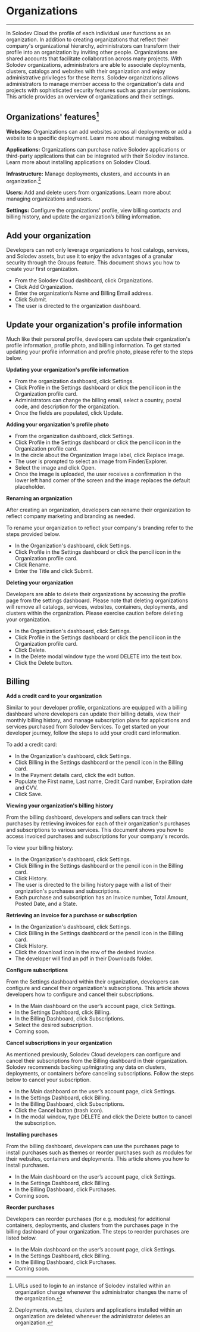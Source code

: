 
# Organizations

---

In Solodev Cloud the profile of each individual user functions as an organization. In addition to creating organizations that reflect their company's organizational hierarchy, administrators can transform their profile into an organization by inviting other people. Organizations are shared accounts that facilitate collaboration across many projects. With Solodev organizations, administrators are able to associate deployments, clusters, catalogs and websites with their organization and enjoy administrative privileges for these items. Solodev organizations allows administrators to manage member access to the organization's data and projects with sophisticated security features such as granular permissions. This article provides an overview of organizations and their settings. 

## Organizations' features[^1]

**Websites:** Organizations can add websites across all deployments or add a website to a specific deployment. Learn more about managing websites. 

**Applications:** Organizations can purchase native Solodev applications or third-party applications that can be integrated with their Solodev instance. Learn more about installing applications on Solodev Cloud. 

**Infrastructure:** Manage deployments, clusters, and accounts in an organization.[^2]
 
**Users:** Add and delete users from organizations. Learn more about managing organizations and users. 

**Settings:** Configure the organizations’ profile, view billing contacts and billing history, and update the organization’s billing information. 

[^1]: URLs used to login to an instance of Solodev installed within an organization change whenever the administrator changes the name of the organization.
[^2]: Deployments, websites, clusters and applications installed within an organization are deleted whenever the administrator deletes an organization. 

## Add your organization

Developers can not only leverage organizations to host catalogs, services, and Solodev assets, but use it to enjoy the advantages of a granular security through the Groups feature.  This document shows you how to create your first organization. 

- From the Solodev Cloud dashboard, click Organizations.
- Click Add Organization.
- Enter the organization’s Name and Billing Email address. 
- Click Submit.
- The user is directed to the organization dashboard.

## Update your organization's profile information

Much like their personal profile, developers can update their organization's profile information, profile photo, and billing information. To get started updating your profile information and profile photo, please refer to the steps below. 

 

**Updating your organization's profile information**

- From the organization dashboard, click Settings. 
- Click Profile in the Settings dashboard or click the pencil icon in the Organization profile card.
- Administrators can change the billing email, select a country, postal code, and description for the organization. 
- Once the fields are populated, click Update.

 

**Adding your organization's profile photo**

- From the organization dashboard, click Settings.
- Click Profile in the Settings dashboard or click the pencil icon in the Organization profile card.
- In the circle about the Organization Image label, click Replace image.
- The user is prompted to select an image from Finder/Explorer.
- Select the image and click Open.
- Once the image is uploaded, the user receives a confirmation in the lower left hand corner of the screen and the image replaces the default placeholder.

**Renaming an organization**

After creating an organization, developers can rename their organization to reflect company marketing and branding as needed.

To rename your organization to reflect your company's branding refer to the steps provided below.  

- In the Organization's dashboard, click Settings. 
- Click Profile in the Settings dashboard or click the pencil icon in the Organization profile card.
- Click Rename.
- Enter the Title and click Submit. 

**Deleting your organization**

Developers are able to delete their organizations by accessing the profile page from the settings dashboard. Please note that deleting organizations will remove all catalogs, services, websites, containers, deployments, and clusters within the organization. Please exercise caution before deleting your organization. 

- In the Organization's dashboard, click Settings. 
- Click Profile in the Settings dashboard or click the pencil icon in the Organization profile card.
- Click Delete.
- In the Delete modal window type the word DELETE into the text box. 
- Click the Delete button. 

## Billing

**Add a credit card to your organization**

Similar to your developer profile, organizations are equipped with a billing dashboard where developers can update their billing details, view their monthly billing history, and manage subscription plans for applications and services purchased from Solodev Services. To get started on your developer journey, follow the steps to add your credit card information. 

To add a credit card: 

- In the Organization's dashboard, click Settings. 
- Click Billing in the Settings dashboard or the pencil icon in the Billing card. 
- In the Payment details card, click the edit button.
- Populate the First name, Last name, Credit Card number, Expiration date and CVV. 
- Click Save. 

**Viewing your organization's billing history**

From the billing dashboard, developers and sellers can track their purchases by retrieving invoices for each of their organization's purchases and subscriptions to various services. This document shows you how to access invoiced purchases and subscriptions for your company's records. 

To view your billing history:

- In the Organization's dashboard, click Settings. 
- Click Billing in the Settings dashboard or the pencil icon in the Billing card. 
- Click History.
- The user is directed to the billing history page with a list of their orgnization's purchases and subscriptions. 
- Each purchase and subscription has an Invoice number, Total Amount, Posted Date, and a State. 

**Retrieving an invoice for a purchase or subscription**

- In the Organization's dashboard, click Settings. 
- Click Billing in the Settings dashboard or the pencil icon in the Billing card. 
- Click History.
- Click the download icon in the row of the desired invoice. 
- The developer will find an pdf in their Downloads folder. 

**Configure subscriptions**

From the Settings dashboard within their organization, developers can configure and cancel their organization's subscriptions. This article shows developers how to configure and cancel their subscriptions. 

- In the Main dashboard on the user’s account page, click Settings.
- In the Settings Dashboard, click Billing.
- In the Billing Dashboard, click Subscriptions.
- Select the desired subscription.
- Coming soon.

**Cancel subscriptions in your organization** 

As mentioned previously, Solodev Cloud developers can configure and cancel their subscriptions from the Billing dashboard in their organization. Solodev recommends backing up/migrating any data on clusters, deployments, or containers before canceling subscriptions. Follow the steps below to cancel your subscription. 

- In the Main dashboard on the user’s account page, click Settings.
- In the Settings Dashboard, click Billing.
- In the Billing Dashboard, click Subscriptions.
- Click the Cancel button (trash icon).
- In the modal window, type DELETE and click the Delete button to cancel the subscription.

**Installing purchases**

From the billing dashboard, developers can use the purchases page to install purchases such as themes or reorder purchases such as modules for their websites, containers and deployments. This article shows you how to install purchases. 

- In the Main dashboard on the user’s account page, click Settings.
- In the Settings Dashboard, click Billing.
- In the Billing Dashboard, click Purchases.
- Coming soon.

**Reorder purchases**

Developers can reorder purchases (for e.g. modules) for additional containers, deployments, and clusters from the purchases page in the billing dashboard of your organization. The steps to reorder purchases are listed below. 

- In the Main dashboard on the user’s account page, click Settings.
- In the Settings Dashboard, click Billing.
- In the Billing Dashboard, click Purchases.
- Coming soon.